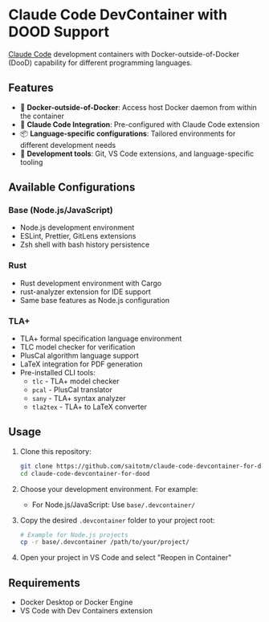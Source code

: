 # Claude Code DevContainer with DOOD Support

[Claude Code](https://claude.ai/code) development containers with Docker-outside-of-Docker (DooD) capability for different programming languages.

## Features

- 🐳 **Docker-outside-of-Docker**: Access host Docker daemon from within the container
- 🧠 **Claude Code Integration**: Pre-configured with Claude Code extension
- 📦 **Language-specific configurations**: Tailored environments for different development needs
- 🔧 **Development tools**: Git, VS Code extensions, and language-specific tooling

## Available Configurations

### Base (Node.js/JavaScript)

- Node.js development environment
- ESLint, Prettier, GitLens extensions
- Zsh shell with bash history persistence

### Rust

- Rust development environment with Cargo
- rust-analyzer extension for IDE support
- Same base features as Node.js configuration

### TLA+

- TLA+ formal specification language environment
- TLC model checker for verification
- PlusCal algorithm language support
- LaTeX integration for PDF generation
- Pre-installed CLI tools:
  - `tlc` - TLA+ model checker
  - `pcal` - PlusCal translator
  - `sany` - TLA+ syntax analyzer
  - `tla2tex` - TLA+ to LaTeX converter

## Usage

1. Clone this repository:

   ```bash
   git clone https://github.com/saitotm/claude-code-devcontainer-for-dood.git
   cd claude-code-devcontainer-for-dood
   ```

2. Choose your development environment. For example:

   - For Node.js/JavaScript: Use `base/.devcontainer/`

3. Copy the desired `.devcontainer` folder to your project root:

   ```bash
   # Example for Node.js projects
   cp -r base/.devcontainer /path/to/your/project/
   ```

4. Open your project in VS Code and select "Reopen in Container"

## Requirements

- Docker Desktop or Docker Engine
- VS Code with Dev Containers extension
